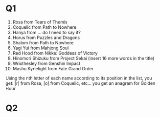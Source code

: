 <script>

</script>

# Q1
1. Rosa from Tears of Themis
2. Coquelic from Path to Nowhere
3. Hanya from ... do I need to say it?
4. Horus from Puzzles and Dragons
5. Shalom from Path to Nowhere
6. Yagi Yui from Mahjong Soul
7. Red Hood from Nikke: Goddess of Victory
8. Hinomori Shizuku from Project Sekai (insert 16 more words in the title)
9. Wriothesley from Genshin Impact
10. Mashu Kyrielight from Fate Grand Order

Using the nth letter of each name according to its position in the list, you get:
[r] from Rosa, [o] from Coquelic, etc...
you get an anagram for Golden Hour


# Q2